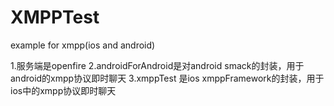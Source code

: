 ﻿# XMPPTest
example for xmpp(ios and android)

1.服务端是openfire
2.androidForAndroid是对android smack的封装，用于android的xmpp协议即时聊天
3.xmppTest 是ios xmppFramework的封装，用于ios中的xmpp协议即时聊天